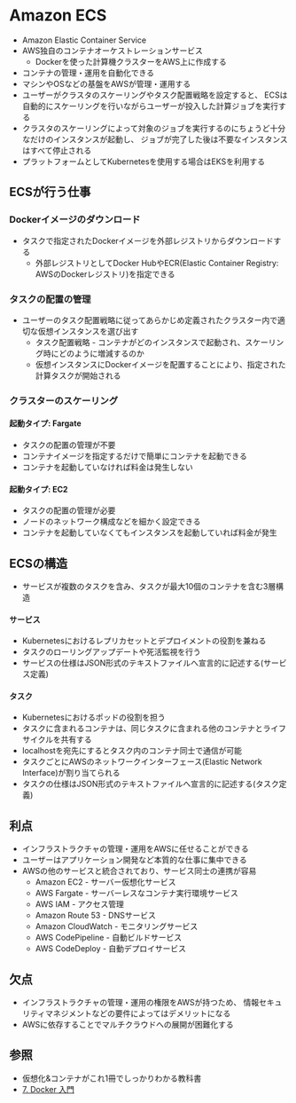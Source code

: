# Amazon ECS
- Amazon Elastic Container Service
- AWS独自のコンテナオーケストレーションサービス
  - Dockerを使った計算機クラスターをAWS上に作成する
- コンテナの管理・運用を自動化できる
- マシンやOSなどの基盤をAWSが管理・運用する
- ユーザーがクラスタのスケーリングやタスク配置戦略を設定すると、
  ECSは自動的にスケーリングを行いながらユーザーが投入した計算ジョブを実行する
- クラスタのスケーリングによって対象のジョブを実行するのにちょうど十分なだけのインスタンスが起動し、
  ジョブが完了した後は不要なインスタンスはすべて停止される
- プラットフォームとしてKubernetesを使用する場合はEKSを利用する

## ECSが行う仕事

### Dockerイメージのダウンロード
- タスクで指定されたDockerイメージを外部レジストリからダウンロードする
  - 外部レジストリとしてDocker HubやECR(Elastic Container Registry: AWSのDockerレジストリ)を指定できる

### タスクの配置の管理
- ユーザーのタスク配置戦略に従ってあらかじめ定義されたクラスター内で適切な仮想インスタンスを選び出す
  - タスク配置戦略 - コンテナがどのインスタンスで起動され、スケーリング時にどのように増減するのか
  - 仮想インスタンスにDockerイメージを配置することにより、指定された計算タスクが開始される

### クラスターのスケーリング
#### 起動タイプ: Fargate
- タスクの配置の管理が不要
- コンテナイメージを指定するだけで簡単にコンテナを起動できる
- コンテナを起動していなければ料金は発生しない

#### 起動タイプ: EC2
- タスクの配置の管理が必要
- ノードのネットワーク構成などを細かく設定できる
- コンテナを起動していなくてもインスタンスを起動していれば料金が発生

## ECSの構造
- サービスが複数のタスクを含み、タスクが最大10個のコンテナを含む3層構造

#### サービス
- Kubernetesにおけるレプリカセットとデプロイメントの役割を兼ねる
- タスクのローリングアップデートや死活監視を行う
- サービスの仕様はJSON形式のテキストファイルへ宣言的に記述する(サービス定義)

#### タスク
- Kubernetesにおけるポッドの役割を担う
- タスクに含まれるコンテナは、同じタスクに含まれる他のコンテナとライフサイクルを共有する
- localhostを宛先にするとタスク内のコンテナ同士で通信が可能
- タスクごとにAWSのネットワークインターフェース(Elastic Network Interface)が割り当てられる
- タスクの仕様はJSON形式のテキストファイルへ宣言的に記述する(タスク定義)

## 利点
- インフラストラクチャの管理・運用をAWSに任せることができる
- ユーザーはアプリケーション開発など本質的な仕事に集中できる
- AWSの他のサービスと統合されており、サービス同士の連携が容易
  - Amazon EC2 - サーバー仮想化サービス
  - AWS Fargate - サーバーレスなコンテナ実行環境サービス
  - AWS IAM - アクセス管理
  - Amazon Route 53 - DNSサービス
  - Amazon CloudWatch - モニタリングサービス
  - AWS CodePipeline - 自動ビルドサービス
  - AWS CodeDeploy - 自動デプロイサービス

## 欠点
- インフラストラクチャの管理・運用の権限をAWSが持つため、
  情報セキュリティマネジメントなどの要件によってはデメリットになる
- AWSに依存することでマルチクラウドへの展開が困難化する

## 参照
- 仮想化&コンテナがこれ1冊でしっかりわかる教科書
- [7. Docker 入門](https://tomomano.github.io/learn-aws-by-coding/#sec_docker_introduction)
